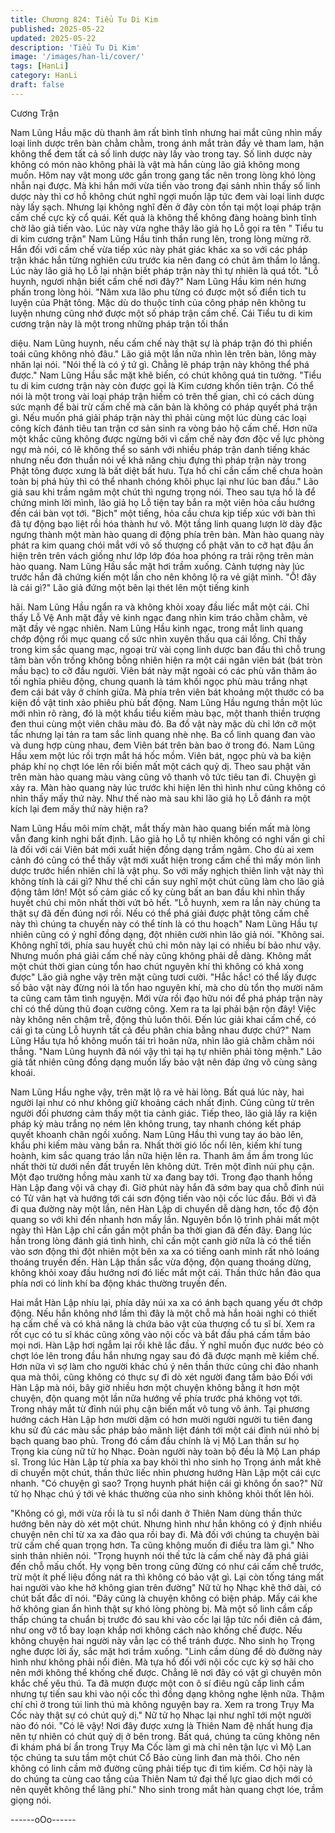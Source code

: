 ```yaml
---
title: Chương 824: Tiểu Tu Di Kim
published: 2025-05-22
updated: 2025-05-22
description: 'Tiểu Tu Di Kim'
image: '/images/han-li/cover/'
tags: [HanLi]
category: HanLi
draft: false
---
```


Cương Trận

Nam Lũng Hầu mặc dù thanh âm rất bình tĩnh nhưng hai mắt
cũng nhìn mấy loại linh dược trên bàn chằm chằm, trong ánh mắt
tràn đầy vẻ tham lam, hận không thể đem tất cả số linh dược này
lấy vào trong tay.
Số linh dược này không có món nào không phải là vật mà hắn
cùng lão giả không mong muốn. Hôm nay vật mong ước gần
trong gang tấc nên trong lòng khó lòng nhẫn nại được.
Mà khi hắn mới vừa tiến vào trong đại sảnh nhìn thấy số linh
dược này thì cơ hồ không chút nghĩ ngợi muốn lập tức đem vài
loại linh dược này lấy sạch. Nhưng lại không nghĩ đến ở đây còn
tồn tại một loại pháp trận cấm chế cực kỳ cổ quái. Kết quả là
không thể không đàng hoàng bình tĩnh chờ lão giả tiến vào.
Lúc này vừa nghe thây lão giả họ Lỗ gọi ra tên " Tiểu tu di kim
cương trận" Nam Lũng Hầu tinh thần rung lên, trong lòng mừng
rỡ.
Hắn đối với cấm chế vừa tiếp xúc này phát giác khác xa so với
các pháp trận khác hắn từng nghiên cứu trước kia nên đang có
chút âm thầm lo lắng. Lúc này lão giả họ Lỗ lại nhận biết pháp
trận này thì tự nhiên là quá tốt.
"Lỗ huynh, ngươi nhận biết cấm chế nơi đây?" Nam Lũng Hầu
kìm nén hưng phấn trong lòng hỏi.
"Năm xưa lão phu từng có được một số điển tich tu luyện của
Phật tông. Mặc dù do thuộc tính của công pháp nên không tu
luyện nhưng cũng nhớ được một số pháp trận cấm chế. Cái Tiểu
tu di kim cương trận này là một trong những pháp trận tối thần

diệu. Nam Lũng huynh, nếu cấm chế này thật sự là pháp trận đó
thì phiền toái cũng không nhỏ đâu." Lão giả một lần nữa nhìn lên
trên bàn, lông mày nhăn lại nói.
"Nói thế là có ý tứ gì. Chẳng lẽ pháp trận này không thể phá
được." Nam Lũng Hầu sắc mặt khẽ biến, có chút không quá tin
tưởng.
"Tiểu tu di kim cương trận này còn được gọi là Kim cương khốn
tiên trận. Có thể nói là một trong vài loại pháp trận hiếm có trên
thế gian, chỉ có cách dùng sức mạnh để bài trừ cấm chế mà căn
bản là không có pháp quyết phá trận gì. Nếu muốn phá giải pháp
trận này thì phải cùng một lúc dùng các loại công kích đánh tiêu
tan trận cơ sản sinh ra vòng bảo hộ cấm chế. Hơn nữa một khắc
cũng không được ngừng bởi vì cấm chế này đơn độc về lực
phòng ngự mà nói, có lẽ không thể so sánh với nhiều pháp trận
danh tiếng khác nhưng nếu đơn thuần nói về khả năng chịu đựng
thì pháp trận này trong Phật tông được xưng là bất diệt bất hưu.
Tựa hồ chỉ cần cấm chế chưa hoàn toàn bị phá hủy thì có thể
nhanh chóng khôi phục lại như lúc ban đầu." Lão giả sau khi trầm
ngâm một chút thì ngưng trọng nói.
Theo sau tựa hồ là để chứng minh lời mình, lão giả họ Lỗ tiện tay
bắn ra một viên hỏa cầu hướng đến cái bàn vọt tới.
"Bịch" một tiếng, hỏa cầu chưa kịp tiếp xúc với bàn thì đã tự động
bạo liệt rồi hóa thành hư vô.
Một tầng linh quang lượn lờ dày đặc ngưng thành một màn hào
quang di động phía trên bàn.
Màn hào quang này phát ra kim quang chói mắt với vô số thượng
cổ phật văn to cỡ hạt đậu ẩn hiện trên trên vách giống như lớp
lớp đóa hoa phóng ra trải rộng trên màn hào quang.
Nam Lũng Hầu sắc mặt hơi trầm xuống. Cảnh tượng này lúc
trước hắn đã chứng kiến một lần cho nên không lộ ra vẻ giật
mình.
"Ồ! đây là cái gì?" Lão giả đứng một bên lại thét lên một tiếng kinh

hãi.
Nam Lũng Hầu ngẩn ra và không khỏi xoay đầu liếc mắt một cái.
Chỉ thấy Lỗ Vệ Anh mặt đầy vẻ kinh ngạc đang nhìn kim tráo
chằm chằm, vẻ mặt đầy vẻ ngạc nhiên.
Nam Lũng Hầu kinh ngạc, trong mắt linh quang chớp động rồi
mục quang cố sức nhìn xuyên thấu qua cái lồng.
Chỉ thấy trong kim sắc quang mạc, ngoại trừ vài cọng linh dược
ban đầu thì chỗ trung tâm bàn vốn trống không bỗng nhiên hiện ra
một cái ngân viên bát (bát tròn mầu bạc) to cỡ đầu người.
Viên bát này mặt ngoài có các phù văn thâm ảo tối nghĩa phiêu
động, chung quanh là tám khối ngọc phù màu trắng nhạt đem cái
bát vây ở chính giữa.
Mà phía trên viên bát khoảng một thước có ba kiện đồ vật tinh
xảo phiêu phù bất động.
Nam Lũng Hầu ngưng thần một lúc mới nhìn rõ ràng, đó là một
khẩu tiểu kiếm màu bạc, một thanh thiền trượng đen thui cùng
một viên châu màu đỏ.
Ba đồ vật này mặc dù chỉ lớn cỡ một tấc nhưng lại tản ra tam sắc
linh quang nhè nhẹ. Ba cổ linh quang đan vào và dung hợp cùng
nhau, đem Viên bát trên bàn bao ở trong đó.
Nam Lũng Hầu xem một lúc rồi trợn mắt há hốc mồm.
Viên bát, ngọc phù và ba kiện pháp khí nọ chợt lóe lên rồi biến
mất một cách quỷ dị. Theo sau phật văn trên màn hào quang màu
vàng cũng vô thanh vô tức tiêu tan đi.
Chuyện gì xảy ra. Màn hào quang này lúc trước khi hiện lên thì
hình như cũng không có nhìn thấy mấy thứ này. Như thế nào mà
sau khi lão giả họ Lỗ đánh ra một kích lại đem mấy thứ này hiện
ra?

Nam Lũng Hầu môi mím chặt, mắt thấy màn hào quang biến mất
mà lòng vẫn đang kinh nghi bất định.
Lão giả họ Lỗ tự nhiên không có nghi vấn gì chỉ là đối với cái Viên
bát mới xuất hiện đồng dạng trầm ngâm.
Cho dù ai xem cảnh đó cũng có thể thấy vật mới xuất hiện trong
cấm chế thì mấy món linh dược trước hiển nhiên chỉ là vật phụ.
So với mấy nghịch thiên linh vật này thì không tính là cái gì?
Như thế chỉ cần suy nghĩ một chút cũng làm cho lão giả động tâm
lớn!
Một số cảm giác cố kỵ cùng bất an ban đầu khi nhìn thấy huyết
chú chi môn nhất thời vứt bỏ hết.
"Lỗ huynh, xem ra lần này chúng ta thật sự đã đến đúng nơi rồi.
Nếu có thể phá giải được phật tông cấm chế này thì chúng ta
chuyến này có thể tính là có thu hoạch" Nam Lũng Hầu tự nhiên
cũng có ý nghĩ đồng dạng, đột nhiên cười nhìn lão giả nói.
"Không sai. Không nghĩ tới, phía sau huyết chú chi môn này lại có
nhiều bí bảo như vậy. Nhưng muốn phá giải cấm chế này cũng
không phải dễ dàng. Không mất một chút thời gian cùng tổn hao
chút nguyên khí thì không có khả xong được" Lão giả nghe vậy
trên mặt cũng tươi cười.
"Hắc hắc! có thể lấy được số bảo vật này đừng nói là tổn hao
nguyên khí, mà cho dù tổn thọ mười năm ta cũng cam tâm tình
nguyện. Mới vừa rồi đạo hữu nói để phá pháp trận này chỉ có thể
dùng thủ đoạn cường công. Xem ra ta lại phải bận rộn đây! Việc
này không nên chậm trễ, động thủ luôn thôi. Đến lúc giải khai cấm
chế, có cái gì ta cùng Lỗ huynh tất cả đều phân chia bằng nhau
được chứ?" Nam Lũng Hầu tựa hồ không muốn tái trì hoãn nữa,
nhìn lão giả chằm chằm nói thẳng.
"Nam Lũng huynh đã nói vậy thì tại hạ tự nhiên phải tòng mệnh."
Lão giả tất nhiên cũng đồng dạng muốn lấy bảo vật nên đáp ứng
vô cùng sảng khoái.

Nam Lũng Hầu nghe vậy, trên mặt lộ ra vẻ hài lòng.
Bất quá lúc này, hai người lại như có như không giữ khoảng cách
nhất định. Cũng cũng từ trên người đối phương cảm thấy một tia
cảnh giác.
Tiếp theo, lão giả lấy ra kiện pháp kỳ màu trắng nọ ném lên không
trung, tay nhanh chóng kết pháp quyết khoanh chân ngồi xuống.
Nam Lũng Hầu thì vung tay áo bào lên, khẩu phi kiếm màu vàng
bắn ra.
Nhất thời gió lốc nổi lên, kiếm khí tung hoành, kim sắc quang tráo
lần nữa hiện lên ra.
Thanh âm ầm ầm trong lúc nhất thời từ dưới nền đất truyền lên
không dứt.
Trên một đỉnh núi phụ cận. Một đạo trường hồng màu xanh từ xa
đang bay tới.
Trong đạo thanh hồng Hàn Lập đang vội vã chạy đi.
Giờ phút này hắn đã sớm bay qua chỗ đỉnh núi có Tử vân hạt và
hướng tới cái sơn động tiến vào nội cốc lúc đầu.
Bởi vì đã đi qua đường này một lần, nên Hàn Lập di chuyển dễ
dàng hơn, tốc độ độn quang so với khi đến nhanh hơn mấy lần.
Nguyên bổn lộ trình phải mất một ngày thì Hàn Lập chỉ cần gần
một phần ba thời gian đã đến đây.
Đang lúc hắn trong lòng đánh giá tình hình, chỉ cần một canh giờ
nữa là có thể tiến vào sơn động thì đột nhiên một bên xa xa có
tiếng oanh minh rất nhỏ loáng thoáng truyền đến.
Hàn Lập thần sắc vừa động, độn quang thoáng dừng, không khỏi
xoay đầu hướng nơi đó liếc mắt một cái.
Thần thức hắn đảo qua phía nơi có linh khí ba động khác thường
truyền đến.

Hai mắt Hàn Lập nhíu lại, phía dãy núi xa xa có ánh bạch quang
yếu ớt chớp động.
Nếu hắn không nhớ lầm thì đây là một chỗ mà hắn hoài nghi có
thiết hạ cấm chế và có khả năng là chứa bảo vật của thượng cổ
tu sĩ bí.
Xem ra rốt cục có tu sĩ khác cũng xông vào nội cốc và bắt đầu
phá cấm tầm bảo mọi nơi.
Hàn Lập hơi ngẫm lại rồi khẽ lắc đầu.
Ý nghĩ muốn đục nước béo cò chợt lóe lên trong đầu hắn nhưng
ngay sau đó đã được mạnh mẽ kiềm chế.
Hơn nữa vì sợ làm cho người khác chú ý nên thần thức cũng chỉ
đảo nhanh qua mà thôi, cũng không có thực sự đi dò xét người
đang tầm bảo
Đối với Hàn Lập mà nói, bây giờ nhiều hơn một chuyện không
bằng ít hơn một chuyện, độn quang một lần nữa hướng về phía
trước phá không vọt tới. Trong nháy mắt từ đỉnh núi phụ cận biến
mất vô tung vô ảnh.
Tại phương hướng cách Hàn Lập hơn mười dặm có hơn mười
người người tu tiên đang khu sử đủ các màu sắc pháp bảo mãnh
liệt đánh tới một cái đỉnh núi nhỏ bị bạch quang bao phủ.
Trong đó cầm đầu chính là vị Mộ Lan thần sư họ Trọng kia cùng
nữ tử họ Nhạc. Đoàn người này toàn bộ đều là Mộ Lan pháp sĩ.
Trong lúc Hàn Lập từ phía xa bay khỏi thì nho sinh họ Trọng ánh
mắt khẽ di chuyển một chút, thần thức liếc nhìn phương hướng
Hàn Lập một cái cực nhanh.
"Có chuyện gì sao? Trọng huynh phát hiện cái gì không ổn sao?"
Nữ tử họ Nhạc chú ý tới vẻ khác thường của nho sinh không khỏi
thốt lên hỏi.

"Không có gì, mới vừa rồi là tu sĩ nổi danh ở Thiên Nam dùng thần
thức hướng bên này dò xét một chút. Nhưng hình như hắn không
có ý định nhiều chuyện nên chỉ từ xa xa đảo qua rồi bay đi. Mà đối
với chúng ta chuyện bài trừ cấm chế quan trọng hơn. Ta cũng
không muốn đi điều tra làm gì." Nho sinh thản nhiên nói.
"Trọng huynh nói thế tức là cấm chế này đã phá giải đến chỗ mấu
chốt. Hy vọng bên trong cũng đừng có như cái cấm chế trước, trừ
một ít phế liệu đồng nát ra thì không có bảo vật gì. Lại còn tống
táng mất hai người vào khe hở không gian trên đường" Nữ tử họ
Nhạc khẽ thở dài, có chút bất đắc dĩ nói.
"Đây cũng là chuyện không có biện pháp. Mấy cái khe hở không
gian ẩn hình thật sự khó lòng phòng bị. Mà một số linh cầm cấp
thấp chúng ta chuẩn bị trước đó sau khi vào cốc lại lập tức nổi
điên cả đám, như ong vỡ tổ bay loạn khắp nơi không cách nào
khống chế được. Nếu không chuyện hai người này vẫn lạc có thể
tránh được. Nho sinh họ Trọng nghe được lời ấy, sắc mặt hơi trầm
xuống.
"Linh cầm dùng để dò đường này hình như không phải nổi điên.
Mà tựa hồ đối với nội cốc cực kỳ sợ hãi cho nên mới không thể
khống chế được. Chẳng lẽ nơi đây có vật gì chuyên môn khắc
chế yêu thú. Ta đã mượn được một con ô sí điêu ngũ cấp linh
cầm nhưng tự tiến sau khi vào nội cốc thì đồng dạng không nghe
lệnh nữa. Thậm chí chỉ ở trong túi linh thú mà không nguyện bay
ra. Xem ra trong Trụy Ma Cốc này thật sự có chút quỷ dị." Nữ tử
họ Nhạc lại như nghĩ tới một người nào đó nói.
"Có lẽ vậy! Nơi đây được xưng là Thiên Nam đệ nhất hung địa
nên tự nhiên có chút quỷ dị ở bên trong. Bất quá, chúng ta cũng
không nên đi khám phá bí ẩn trong Trụy Ma Cốc làm gì mà chỉ
nên tận lực vì Mộ Lan tộc chúng ta sưu tầm một chút Cổ Bảo
cùng linh đan mà thôi. Cho nên không có linh cầm mở đường
cũng phải tiếp tục đi tìm kiếm. Cơ hội này là do chúng ta cùng cao
tầng của Thiên Nam tứ đại thế lực giao dịch mới có nên quyết
không thể lãng phí." Nho sinh trong mắt hàn quang chợt lóe, trầm
giọng nói.

------oOo------
